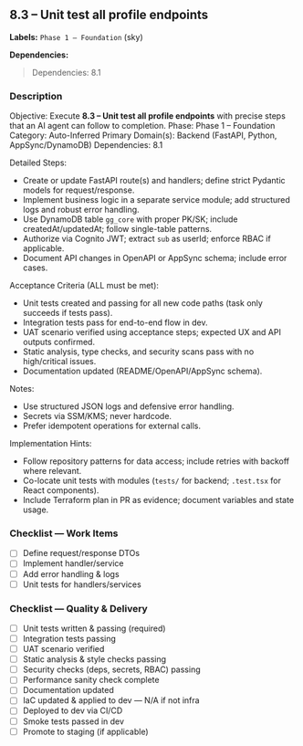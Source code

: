 ## 8.3 – Unit test all profile endpoints
**Labels:** `Phase 1 – Foundation` (sky)

**Dependencies:**

> Dependencies: 8.1

### Description
Objective: Execute **8.3 – Unit test all profile endpoints** with precise steps that an AI agent can follow to completion.
Phase: Phase 1 – Foundation
Category: Auto-Inferred
Primary Domain(s): Backend (FastAPI, Python, AppSync/DynamoDB)
Dependencies: 8.1

Detailed Steps:
- Create or update FastAPI route(s) and handlers; define strict Pydantic models for request/response.
- Implement business logic in a separate service module; add structured logs and robust error handling.
- Use DynamoDB table `gg_core` with proper PK/SK; include createdAt/updatedAt; follow single-table patterns.
- Authorize via Cognito JWT; extract `sub` as userId; enforce RBAC if applicable.
- Document API changes in OpenAPI or AppSync schema; include error cases.

Acceptance Criteria (ALL must be met):
- Unit tests created and passing for all new code paths (task only succeeds if tests pass).
- Integration tests pass for end-to-end flow in dev.
- UAT scenario verified using acceptance steps; expected UX and API outputs confirmed.
- Static analysis, type checks, and security scans pass with no high/critical issues.
- Documentation updated (README/OpenAPI/AppSync schema).

Notes:
- Use structured JSON logs and defensive error handling.
- Secrets via SSM/KMS; never hardcode.
- Prefer idempotent operations for external calls.

Implementation Hints:
- Follow repository patterns for data access; include retries with backoff where relevant.
- Co-locate unit tests with modules (`tests/` for backend; `.test.tsx` for React components).
- Include Terraform plan in PR as evidence; document variables and state usage.


### Checklist — Work Items
- [ ] Define request/response DTOs
- [ ] Implement handler/service
- [ ] Add error handling & logs
- [ ] Unit tests for handlers/services

### Checklist — Quality & Delivery
- [ ] Unit tests written & passing (required)
- [ ] Integration tests passing
- [ ] UAT scenario verified
- [ ] Static analysis & style checks passing
- [ ] Security checks (deps, secrets, RBAC) passing
- [ ] Performance sanity check complete
- [ ] Documentation updated
- [ ] IaC updated & applied to dev — N/A if not infra
- [ ] Deployed to dev via CI/CD
- [ ] Smoke tests passed in dev
- [ ] Promote to staging (if applicable)
